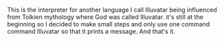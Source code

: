 This is the interpreter for another language I call Illuvatar being influenced from Tolkien mythology where God was called Illuvatar. it's still at the beginning so I decided to make small steps and only use one command command Illuvatar so that it prints a message. And that's it.
